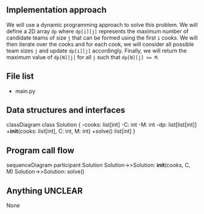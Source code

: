 ## Implementation approach

We will use a dynamic programming approach to solve this problem. We will define a 2D array `dp` where `dp[i][j]` represents the maximum number of candidate teams of size `j` that can be formed using the first `i` cooks. We will then iterate over the cooks and for each cook, we will consider all possible team sizes `j` and update `dp[i][j]` accordingly. Finally, we will return the maximum value of `dp[N][j]` for all `j` such that `dp[N][j] <= M`.

## File list

- main.py

## Data structures and interfaces


classDiagram
    class Solution {
        -cooks: list[int]
        -C: int
        -M: int
        -dp: list[list[int]]
        +__init__(cooks: list[int], C: int, M: int)
        +solve() list[int]
    }


## Program call flow


sequenceDiagram
    participant Solution
    Solution->>Solution: __init__(cooks, C, M)
    Solution->>Solution: solve()


## Anything UNCLEAR

None

